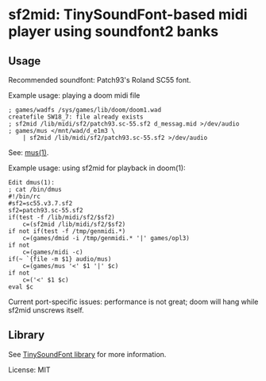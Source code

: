 # sf2mid: TinySoundFont-based midi player using soundfont2 banks

## Usage

Recommended soundfont: Patch93's Roland SC55 font.

Example usage: playing a doom midi file

	; games/wadfs /sys/games/lib/doom/doom1.wad
	createfile SW18_7: file already exists
	; sf2mid /lib/midi/sf2/patch93.sc-55.sf2 d_messag.mid >/dev/audio
	; games/mus </mnt/wad/d_e1m3 \
		| sf2mid /lib/midi/sf2/patch93.sc-55.sf2 >/dev/audio

See: [mus(1)](http://man.9front.org/1/mus).

Example usage: using sf2mid for playback in doom(1):

	Edit dmus(1):
	; cat /bin/dmus
	#!/bin/rc
	#sf2=sc55.v3.7.sf2
	sf2=patch93.sc-55.sf2
	if(test -f /lib/midi/sf2/$sf2)
		c=(sf2mid /lib/midi/sf2/$sf2)
	if not if(test -f /tmp/genmidi.*)
		c=(games/dmid -i /tmp/genmidi.* '|' games/opl3)
	if not
		c=(games/midi -c)
	if(~ `{file -m $1} audio/mus)
		c=(games/mus '<' $1 '|' $c)
	if not
		c=('<' $1 $c)
	eval $c

Current port-specific issues: performance is not great;
doom will hang while sf2mid unscrews itself.

## Library

See [TinySoundFont library](https://github.com/schellingb/TinySoundFont)
for more information.

License: MIT
